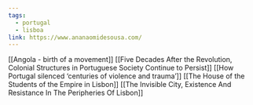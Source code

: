 ```yaml
---
tags:
  - portugal
  - lisboa
link: https://www.ananaomidesousa.com/
---
```

[[Angola - birth of a movement]]
[[Five Decades After the Revolution, Colonial Structures in Portuguese Society Continue to Persist]]
[[How Portugal silenced ‘centuries of violence and trauma’]]
[[The House of the Students of the Empire in Lisbon]]
[[The Invisible City, Existence And Resistance In The Peripheries Of Lisbon]]
